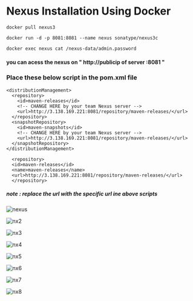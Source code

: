 # Nexus Installation Using Docker 


```
docker pull nexus3
```
```
docker run -d -p 8081:8081 --name nexus sonatype/nexus3c
```
```
docker exec nexus cat /nexus-data/admin.password
```
#### you can acess the nexus on " http://publicip of server :8081 "

### Place these below script in the pom.xml file 

```
<distributionManagement>
  <repository>
    <id>maven-releases</id>
    <!-- CHANGE HERE by your team Nexus server -->
    <url>http://3.138.169.221:8081/repository/maven-releases/</url>
  </repository>
  <snapshotRepository>
    <id>maven-snapshots</id>
    <!-- CHANGE HERE by your team Nexus server -->
    <url>http://3.138.169.221:8081/repository/maven-releases/</url>
  </snapshotRepository>
</distributionManagement>
```

```
  <repository>
  <id>maven-releases</id>
  <name>maven-releases</name>
  <url>http://3.138.169.221:8081/repository/maven-releases/</url>
  </repository>
```

##### note : replace the url with the specific url ine above scripts


![nexus](https://github.com/SandeepKomal/Nexus/assets/99358567/ac0ac6ab-c62b-472f-a32d-1fe4d5b6bed6)

![nx2](https://github.com/SandeepKomal/Nexus/assets/99358567/4fd80cc8-2779-4588-8146-2fab86b5c3ed)

![nx3](https://github.com/SandeepKomal/Nexus/assets/99358567/6b274120-31fc-42e7-897f-f3cffe382d1b)

![nx4](https://github.com/SandeepKomal/Nexus/assets/99358567/adc4d5e1-ab80-482c-a368-74f441a0d5d2)

![nx5](https://github.com/SandeepKomal/Nexus/assets/99358567/1123fd9e-0387-4584-be3b-d8b60956dbeb)

![nx6](https://github.com/SandeepKomal/Nexus/assets/99358567/2ce0289b-d77d-4b4c-8861-8c2ff6f529e5)

![nx7](https://github.com/SandeepKomal/Nexus/assets/99358567/5d4c6464-57da-4248-8372-9cc10bdf7e25)

![nx8](https://github.com/SandeepKomal/Nexus/assets/99358567/047cc4f5-115d-44b9-a7d5-a87bc7d019ff)
